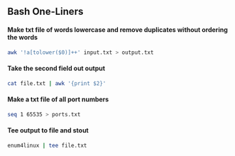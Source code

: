 ## Bash One-Liners

#### Make txt file of words lowercase and remove duplicates without ordering the words

```bash
awk '!a[tolower($0)]++' input.txt > output.txt
```

#### Take the second field out output

```bash
cat file.txt | awk '{print $2}'
```

#### Make a txt file of all port numbers

```bash
seq 1 65535 > ports.txt
```

#### Tee output to file and stout

```bash
enum4linux | tee file.txt
```